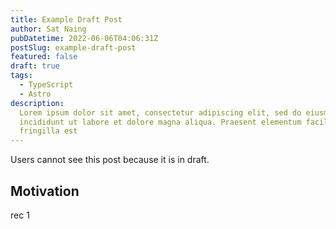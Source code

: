 ```yaml
---
title: Example Draft Post
author: Sat Naing
pubDatetime: 2022-06-06T04:06:31Z
postSlug: example-draft-post
featured: false
draft: true
tags:
  - TypeScript
  - Astro
description:
  Lorem ipsum dolor sit amet, consectetur adipiscing elit, sed do eiusmod tempor
  incididunt ut labore et dolore magna aliqua. Praesent elementum facilisis leo vel
  fringilla est
---
```


Users cannot see this post because it is in draft.

## Motivation

rec 1